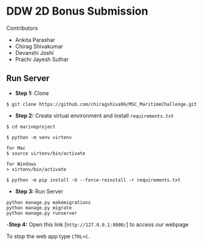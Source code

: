 # DDW 2D Bonus Submission 

Contributors 
- Ankita Parashar
- Chirag Shivakumar 
- Devanshi Joshi
- Prachi Jayesh Suthar 

## Run Server
- **Step 1:** Clone

```shell
$ git clone https://github.com/chiragshiva99/MSC_MaritimeChallenge.git
```
- **Step 2:** Create virtual environment and install `requirements.txt`
```shell
$ cd marineproject

$ python -m venv virtenv

for Mac
$ source virtenv/bin/activate

for Windows
> virtenv/bin/activate

$ python -m pip install -U --force-reinstall -r requirements.txt
```
- **Step 3:** Run Server 
```
python manage.py makemigrations
python manage.py migrate
python manage.py runserver
```
-**Step 4:** Open this link  [`http://127.0.0.1:8000/`] to access our webpage

To stop the web app type `CTRL+C`. 


